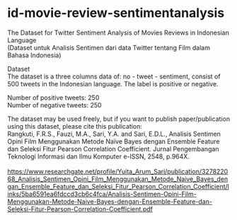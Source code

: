 # id-movie-review-sentimentanalysis
The Dataset for Twitter Sentiment Analysis of Movies Reviews in Indonesian Language
<br>(Dataset untuk Analisis Sentimen dari data Twitter tentang Film dalam Bahasa Indonesia)

Dataset <br>
The dataset is a three columns data of: no - tweet - sentiment, consist of 500 tweets in the Indonesian language. 
The label is positive or negative.

Number of positive tweets: 250 <br>
Number of negative tweets: 250 <br>

The dataset may be used freely, but if you want to publish paper/publication using this dataset, please cite this publication:
<br>
Rangkuti, F.R.S., Fauzi, M.A., Sari, Y.A. and Sari, E.D.L., Analisis Sentimen Opini Film Menggunakan Metode Naïve Bayes dengan Ensemble Feature dan Seleksi Fitur Pearson Correlation Coefficient. Jurnal Pengembangan Teknologi Informasi dan Ilmu Komputer e-ISSN, 2548, p.964X.
<br> <br> https://www.researchgate.net/profile/Yuita_Arum_Sari/publication/327822068_Analisis_Sentimen_Opini_Film_Menggunakan_Metode_Naive_Bayes_dengan_Ensemble_Feature_dan_Seleksi_Fitur_Pearson_Correlation_Coefficient/links/5ba6591ea6fdccd3cb6c4fca/Analisis-Sentimen-Opini-Film-Menggunakan-Metode-Naive-Bayes-dengan-Ensemble-Feature-dan-Seleksi-Fitur-Pearson-Correlation-Coefficient.pdf
